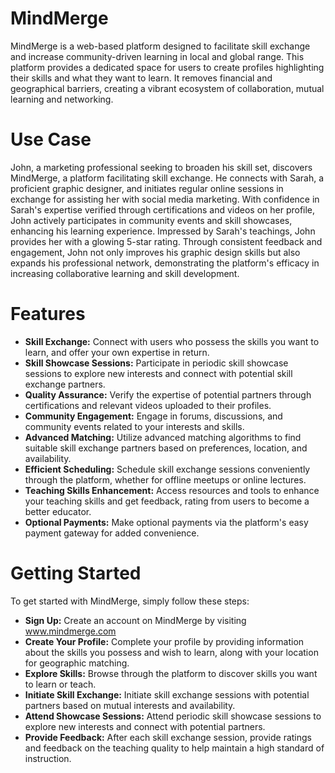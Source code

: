 # MindMerge
MindMerge is a web-based platform designed to facilitate skill exchange and increase community-driven learning in local and global range. This platform provides a dedicated space for users to create profiles highlighting their skills and what they want to learn. It removes financial and geographical barriers, creating a vibrant ecosystem of collaboration, mutual learning and networking.

# Use Case
John, a marketing professional seeking to broaden his skill set, discovers MindMerge, a platform facilitating skill exchange. He connects with Sarah, a proficient graphic designer, and initiates regular online sessions in exchange for assisting her with social media marketing. With confidence in Sarah's expertise verified through certifications and videos on her profile, John actively participates in community events and skill showcases, enhancing his learning experience. Impressed by Sarah's teachings, John provides her with a glowing 5-star rating. Through consistent feedback and engagement, John not only improves his graphic design skills but also expands his professional network, demonstrating the platform's efficacy in increasing collaborative learning and skill development.

# Features
- **Skill Exchange:** Connect with users who possess the skills you want to learn, and offer your own expertise in return.
- **Skill Showcase Sessions:** Participate in periodic skill showcase sessions to explore new interests and connect with potential skill exchange partners.
- **Quality Assurance:** Verify the expertise of potential partners through certifications and relevant videos uploaded to their profiles.
- **Community Engagement:** Engage in forums, discussions, and community events related to your interests and skills.
- **Advanced Matching:** Utilize advanced matching algorithms to find suitable skill exchange partners based on preferences, location, and availability.
- **Efficient Scheduling:** Schedule skill exchange sessions conveniently through the platform, whether for offline meetups or online lectures.
- **Teaching Skills Enhancement:** Access resources and tools to enhance your teaching skills and get feedback, rating from users to become a better educator.
- **Optional Payments:** Make optional payments via the platform's easy payment gateway for added convenience.

# Getting Started
To get started with MindMerge, simply follow these steps:

- **Sign Up:** Create an account on MindMerge by visiting www.mindmerge.com
- **Create Your Profile:** Complete your profile by providing information about the skills you possess and wish to learn, along with your location for geographic matching.
- **Explore Skills:** Browse through the platform to discover skills you want to learn or teach.
- **Initiate Skill Exchange:** Initiate skill exchange sessions with potential partners based on mutual interests and availability.
- **Attend Showcase Sessions:** Attend periodic skill showcase sessions to explore new interests and connect with potential partners.
- **Provide Feedback:** After each skill exchange session, provide ratings and feedback on the teaching quality to help maintain a high standard of instruction.
